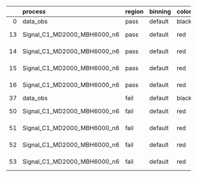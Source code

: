 |    | process                     | region   | binning   | color   | process_type   |   scale | variation   | source_filename                                                      | source_histname    | alias                       | title     |   combine_idx |     lnN |   shapes | syst_type   | direction   | variation_alias   |
|---:|:----------------------------|:---------|:----------|:--------|:---------------|--------:|:------------|:---------------------------------------------------------------------|:-------------------|:----------------------------|:----------|--------------:|--------:|---------:|:------------|:------------|:------------------|
|  0 | data_obs                    | pass     | default   | black   | DATA           |       1 | nominal     | ./histograms_for_2DAlphabet_v18//BH_Data.root                        | hpass              | Data                        | Data      |           nan | nan     |      nan | nan         | nan         | nan               |
| 13 | Signal_C1_MD2000_MBH6000_n6 | pass     | default   | red     | SIGNAL         |       1 | lumi        | ./histograms_for_2DAlphabet_v18//BH_Signal_C1_MD2000_MBH6000_n6.root | hpass              | Signal_C1_MD2000_MBH6000_n6 | BH signal |           nan |   1.016 |      nan | lnN         | nan         | nan               |
| 14 | Signal_C1_MD2000_MBH6000_n6 | pass     | default   | red     | SIGNAL         |       1 | SVM         | ./histograms_for_2DAlphabet_v18//BH_Signal_C1_MD2000_MBH6000_n6.root | hpass_SVMsyst_up   | Signal_C1_MD2000_MBH6000_n6 | BH signal |           nan | nan     |        1 | shapes      | Up          | SVMsyst           |
| 15 | Signal_C1_MD2000_MBH6000_n6 | pass     | default   | red     | SIGNAL         |       1 | SVM         | ./histograms_for_2DAlphabet_v18//BH_Signal_C1_MD2000_MBH6000_n6.root | hpass_SVMsyst_down | Signal_C1_MD2000_MBH6000_n6 | BH signal |           nan | nan     |        1 | shapes      | Down        | SVMsyst           |
| 16 | Signal_C1_MD2000_MBH6000_n6 | pass     | default   | red     | SIGNAL         |       1 | nominal     | ./histograms_for_2DAlphabet_v18//BH_Signal_C1_MD2000_MBH6000_n6.root | hpass              | Signal_C1_MD2000_MBH6000_n6 | BH signal |           nan | nan     |      nan | nan         | nan         | nan               |
| 37 | data_obs                    | fail     | default   | black   | DATA           |       1 | nominal     | ./histograms_for_2DAlphabet_v18//BH_Data.root                        | hfail              | Data                        | Data      |           nan | nan     |      nan | nan         | nan         | nan               |
| 50 | Signal_C1_MD2000_MBH6000_n6 | fail     | default   | red     | SIGNAL         |       1 | lumi        | ./histograms_for_2DAlphabet_v18//BH_Signal_C1_MD2000_MBH6000_n6.root | hfail              | Signal_C1_MD2000_MBH6000_n6 | BH signal |           nan |   1.016 |      nan | lnN         | nan         | nan               |
| 51 | Signal_C1_MD2000_MBH6000_n6 | fail     | default   | red     | SIGNAL         |       1 | SVM         | ./histograms_for_2DAlphabet_v18//BH_Signal_C1_MD2000_MBH6000_n6.root | hfail_SVMsyst_up   | Signal_C1_MD2000_MBH6000_n6 | BH signal |           nan | nan     |        1 | shapes      | Up          | SVMsyst           |
| 52 | Signal_C1_MD2000_MBH6000_n6 | fail     | default   | red     | SIGNAL         |       1 | SVM         | ./histograms_for_2DAlphabet_v18//BH_Signal_C1_MD2000_MBH6000_n6.root | hfail_SVMsyst_down | Signal_C1_MD2000_MBH6000_n6 | BH signal |           nan | nan     |        1 | shapes      | Down        | SVMsyst           |
| 53 | Signal_C1_MD2000_MBH6000_n6 | fail     | default   | red     | SIGNAL         |       1 | nominal     | ./histograms_for_2DAlphabet_v18//BH_Signal_C1_MD2000_MBH6000_n6.root | hfail              | Signal_C1_MD2000_MBH6000_n6 | BH signal |           nan | nan     |      nan | nan         | nan         | nan               |